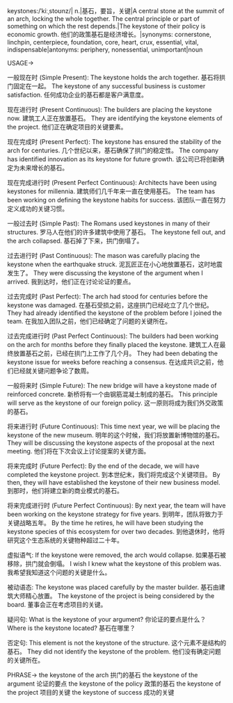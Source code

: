 keystones:/ˈkiːˌstoʊnz/| n.|基石，要旨，关键|A central stone at the summit of an arch, locking the whole together.  The central principle or part of something on which the rest depends.|The keystone of their policy is economic growth. 他们的政策基石是经济增长。|synonyms: cornerstone, linchpin, centerpiece, foundation, core, heart, crux, essential, vital, indispensable|antonyms: periphery, nonessential, unimportant|noun


USAGE->

一般现在时 (Simple Present):
The keystone holds the arch together. 基石将拱门固定在一起。
The keystone of any successful business is customer satisfaction.  任何成功企业的基石都是客户满意度。

现在进行时 (Present Continuous):
The builders are placing the keystone now. 建筑工人正在放置基石。
They are identifying the keystone elements of the project. 他们正在确定项目的关键要素。

现在完成时 (Present Perfect):
The keystone has ensured the stability of the arch for centuries.  几个世纪以来，基石确保了拱门的稳定性。
The company has identified innovation as its keystone for future growth.  该公司已将创新确定为未来增长的基石。

现在完成进行时 (Present Perfect Continuous):
Architects have been using keystones for millennia.  建筑师们几千年来一直在使用基石。
The team has been working on defining the keystone habits for success. 该团队一直在努力定义成功的关键习惯。

一般过去时 (Simple Past):
The Romans used keystones in many of their structures.  罗马人在他们的许多建筑中使用了基石。
The keystone fell out, and the arch collapsed. 基石掉了下来，拱门倒塌了。


过去进行时 (Past Continuous):
The mason was carefully placing the keystone when the earthquake struck.  泥瓦匠正在小心地放置基石，这时地震发生了。
They were discussing the keystone of the argument when I arrived.  我到达时，他们正在讨论论证的要点。

过去完成时 (Past Perfect):
The arch had stood for centuries before the keystone was damaged. 在基石受损之前，这座拱门已经屹立了几个世纪。
They had already identified the keystone of the problem before I joined the team. 在我加入团队之前，他们已经确定了问题的关键所在。

过去完成进行时 (Past Perfect Continuous):
The builders had been working on the arch for months before they finally placed the keystone.  建筑工人在最终放置基石之前，已经在拱门上工作了几个月。
They had been debating the keystone issue for weeks before reaching a consensus.  在达成共识之前，他们已经就关键问题争论了数周。


一般将来时 (Simple Future):
The new bridge will have a keystone made of reinforced concrete.  新桥将有一个由钢筋混凝土制成的基石。
This principle will serve as the keystone of our foreign policy.  这一原则将成为我们外交政策的基石。

将来进行时 (Future Continuous):
This time next year, we will be placing the keystone of the new museum.  明年的这个时候，我们将放置新博物馆的基石。
They will be discussing the keystone aspects of the proposal at the next meeting.  他们将在下次会议上讨论提案的关键方面。


将来完成时 (Future Perfect):
By the end of the decade, we will have completed the keystone project.  到本世纪末，我们将完成这个关键项目。
By then, they will have established the keystone of their new business model.  到那时，他们将建立新的商业模式的基石。

将来完成进行时 (Future Perfect Continuous):
By next year, the team will have been working on the keystone strategy for five years.  到明年，团队将致力于关键战略五年。
By the time he retires, he will have been studying the keystone species of this ecosystem for over two decades.  到他退休时，他将研究这个生态系统的关键物种超过二十年。


虚拟语气:
If the keystone were removed, the arch would collapse.  如果基石被移除，拱门就会倒塌。
I wish I knew what the keystone of this problem was. 我希望我知道这个问题的关键是什么。

被动语态:
The keystone was placed carefully by the master builder.  基石由建筑大师精心放置。
The keystone of the project is being considered by the board.  董事会正在考虑项目的关键。

疑问句:
What is the keystone of your argument? 你论证的要点是什么？
Where is the keystone located? 基石在哪里？

否定句:
This element is not the keystone of the structure. 这个元素不是结构的基石。
They did not identify the keystone of the problem. 他们没有确定问题的关键所在。



PHRASE->
the keystone of the arch 拱门的基石
the keystone of the argument 论证的要点
the keystone of the policy 政策的基石
the keystone of the project 项目的关键
the keystone of success 成功的关键
